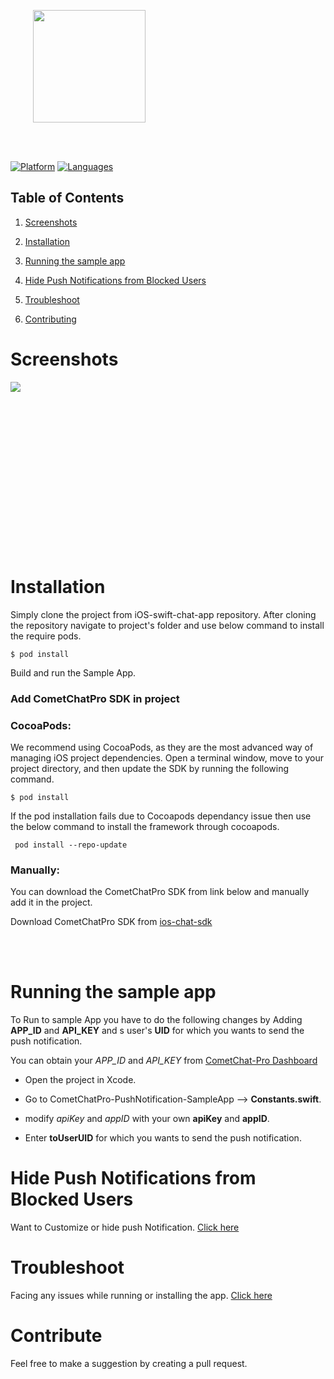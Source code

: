 
<div style="width:100%">
	<div style="width:50%; display:inline-block">
		<p align="center">
		<img align="center" width="180" height="180" alt="" src="https://github.com/cometchat-pro/ios-swift-chat-app/blob/master/Screenshots/CometChat%20Logo.png">	
		</p>	
	</div>	
</div>
</br>
</br>
</div>



[![Platform](https://img.shields.io/badge/Platform-iOS-orange.svg)](https://cocoapods.org/pods/CometChatPro)
[![Languages](https://img.shields.io/badge/Language-Swift-orange.svg)](https://github.com/cometchat-pro/ios-swift-chat-app)


## Table of Contents

1. [Screenshots](#Screenshots)

2. [Installation](#Installation)

3. [Running the sample app](#Running-the-sample-app)

3. [Hide Push Notifications from Blocked Users](#Hide-Push-Notifications-from-Blocked-Users)

4. [Troubleshoot](#Troubleshoot)

5. [Contributing](#Contributing)



# Screenshots

<img align="left" src="https://github.com/cometchat-pro-extensions/ios-swift-push-notifications-app/blob/master/Screenshots/Screenshot.png">
   
<br></br><br></br><br></br><br></br><br></br><br></br><br></br><br></br>


# Installation 
      
   Simply clone the project from iOS-swift-chat-app repository. After cloning the repository navigate to project's folder and use below command to install the require pods.
   
   ```
   $ pod install
   ```
   Build and run the Sample App.
   
   
   ### Add CometChatPro SDK in project
   
   ### CocoaPods:
   
   We recommend using CocoaPods, as they are the most advanced way of managing iOS project dependencies. Open a terminal   window, move to your project directory, and then update the SDK  by running the following command.
   
   ```
   $ pod install
   ```
   
   If the pod installation fails due to Cocoapods dependancy issue then use the below command to install the framework through cocoapods.
  
  ```
   pod install --repo-update
   ```
   
   ### Manually:
   
   You can download the CometChatPro SDK from link below and manually add it in the project.
   
   Download CometChatPro SDK from [ios-chat-sdk](https://github.com/cometchat-pro/ios-chat-sdk)
   
 <br></br>  


# Running the sample app

   To Run to sample App you have to do the following changes by Adding **APP_ID** and **API_KEY** and s user's **UID** for which you wants to send the push notification.
   
   You can obtain your  *APP_ID* and *API_KEY* from [CometChat-Pro Dashboard](https://app.cometchat.com/)
          
   - Open the project in Xcode. 
          
   - Go to CometChatPro-PushNotification-SampleApp -->  **Constants.swift**.
                  
   - modify *apiKey* and *appID* with your own **apiKey** and **appID**.
   
   - Enter **toUserUID** for which you wants to send the push notification.
   
   
# Hide Push Notifications from Blocked Users

Want to Customize or hide push Notification. [Click here](https://github.com/cometchat-pro-samples/ios-swift-push-notifications-app/blob/master/Customize.md)
    
# Troubleshoot  

Facing any issues while running or installing the app. [Click here](https://github.com/cometchat-pro-samples/ios-swift-push-notifications-app/blob/master/troubleshoot.md)

# Contribute 
   
   Feel free to make a suggestion by creating a pull request.




